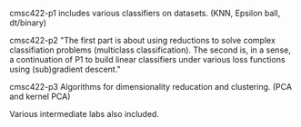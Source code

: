 cmsc422-p1 includes various classifiers on datasets. (KNN, Epsilon ball, dt/binary)


cmsc422-p2
"The first part is about using reductions to solve complex classifiation problems (multiclass classification). The second is, in a sense, a continuation of P1 to build linear classifiers under various loss functions using (sub)gradient descent."

cmsc422-p3
Algorithms for dimensionality reducation and clustering. (PCA and kernel PCA)

Various intermediate labs also included.
